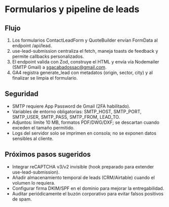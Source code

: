 ﻿# Formularios y pipeline de leads

## Flujo
1. Los formularios ContactLeadForm y QuoteBuilder envían FormData al endpoint /api/lead.
2. use-lead-submission centraliza el fetch, maneja toasts de feedback y permite callbacks personalizados.
3. El endpoint valida con Zod, construye el HTML y envía vía Nodemailer (SMTP Gmail) a sgacabadossac@gmail.com.
4. GA4 registra generate_lead con metadatos (origin, sector, city) y al finalizar se limpia el formulario.

## Seguridad
- SMTP requiere App Password de Gmail (2FA habilitado).
- Variables de entorno obligatorias: SMTP_HOST, SMTP_PORT, SMTP_USER, SMTP_PASS, SMTP_FROM, LEAD_TO.
- Adjuntos: límite 10 MB, formatos PDF/DWG/DXF; se descartan cuando exceden el tamaño permitido.
- Logs del servidor solo se imprimen en consola; no se exponen datos sensibles al cliente.

## Próximos pasos sugeridos
- Integrar reCAPTCHA v3/v2 invisible (hook preparado para extender use-lead-submission).
- Añadir almacenamiento temporal de leads (CRM/Airtable) cuando el volumen lo requiera.
- Configurar firma DKIM/SPF en el dominio para mejorar la entregabilidad.
- Auditar periódicamente el buzón corporativo para evitar falsos positivos de spam.
